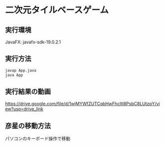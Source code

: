 # 二次元タイルベースゲーム

## 実行環境
JavaFX: javafx-sdk-19.0.2.1

## 実行方法
```sh
javap App.java
java App
```

## 実行結果の動画
https://drive.google.com/file/d/1wjMYWfZUTCqbHwFhcltI8PsbC8LUtzqY/view?usp=drive_link

## 彦星の移動方法
パソコンのキーボード操作で移動

